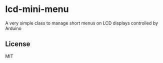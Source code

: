 # lcd-mini-menu
A very simple class to manage short menus on LCD displays controlled by Arduino

## License
MIT
